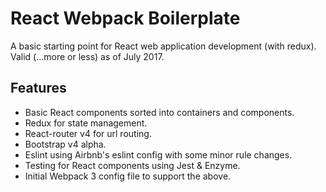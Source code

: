 # React Webpack Boilerplate
A basic starting point for React web application development (with redux). Valid (...more or less) as of July 2017.

## Features
- Basic React components sorted into containers and components.
- Redux for state management.
- React-router v4 for url routing.
- Bootstrap v4 alpha.
- Eslint using Airbnb's eslint config with some minor rule changes.
- Testing for React components using Jest & Enzyme.
- Initial Webpack 3 config file to support the above.
